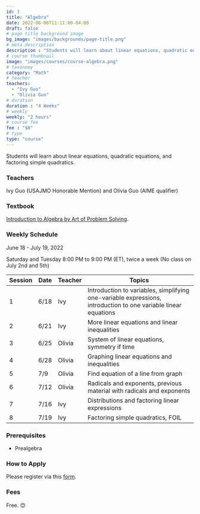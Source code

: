 ```yaml
---
id: 3
title: "Algebra"
date: 2022-06-06T11:11:00-04:00
draft: false
# page title background image
bg_image: "images/backgrounds/page-title.png"
# meta description
description : "Students will learn about linear equations, quadratic equations, and factoring simple quadratics."
# course thumbnail
image: "images/courses/course-algebra.png"
# taxonomy
category: "Math"
# teacher
teachers:
  - "Ivy Guo"
  - "Olivia Guo"
# duration
duration : "4 Weeks"
# weekly
weekly: "2 hours"
# course fee
fee : "$0"
# type
type: "course"
---
```


Students will learn about linear equations, quadratic equations, and factoring simple quadratics.

### Teachers

Ivy Guo (USAJMO Honorable Mention) and Olivia Guo (AIME qualifier)

### Textbook 
[Introduction to Algebra by Art of Problem Solving](https://artofproblemsolving.com/store/item/intro-algebra).

### Weekly Schedule

June 18 - July 19, 2022

Saturday and Tuesday 8:00 PM to 9:00 PM (ET), twice a week (No class on July 2nd and 5th)

|Session|Date  | Teacher|Topics
|-------|------|--------|------------------------------------------------------
|1      |6/18  | Ivy    |Introduction to variables, simplifying one-variable expressions, introduction to one variable linear equations
|2      |6/21  | Ivy    |More linear equations and linear inequalities
|3      |6/25  | Olivia |System of linear equations, symmetry if time
|4      |6/28  | Olivia |Graphing linear equations and inequalities
|5      |7/9   | Olivia |Find equation of a line from graph
|6      |7/12  | Olivia |Radicals and exponents, previous material with radicals and exponents
|7      |7/16  | Ivy    |Distributions and factoring linear expressions
|8      |7/19  | Ivy    |Factoring simple quadratics, FOIL

### Prerequisites

* Prealgebra

### How to Apply

Please register via this [form](https://forms.gle/vqCWoodbqgfKHmjs5).

### Fees

Free. 😊

